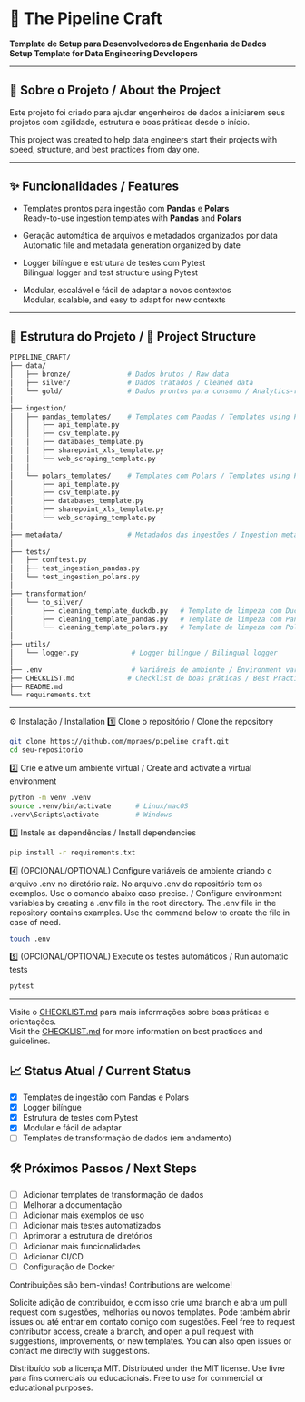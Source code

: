 # 🚀 The Pipeline Craft  
**Template de Setup para Desenvolvedores de Engenharia de Dados**  
**Setup Template for Data Engineering Developers**

---

## 🎯 Sobre o Projeto  / About the Project

Este projeto foi criado para ajudar engenheiros de dados a iniciarem seus projetos com agilidade, estrutura e boas práticas desde o início.

This project was created to help data engineers start their projects with speed, structure, and best practices from day one.

---

## ✨ Funcionalidades  /  Features

- Templates prontos para ingestão com **Pandas** e **Polars**  
  Ready-to-use ingestion templates with **Pandas** and **Polars**

- Geração automática de arquivos e metadados organizados por data  
  Automatic file and metadata generation organized by date

- Logger bilíngue e estrutura de testes com Pytest  
  Bilingual logger and test structure using Pytest

- Modular, escalável e fácil de adaptar a novos contextos  
  Modular, scalable, and easy to adapt for new contexts

---

## 📁 Estrutura do Projeto  / 📁 Project Structure

```bash
PIPELINE_CRAFT/
├── data/
│   ├── bronze/              # Dados brutos / Raw data
│   ├── silver/              # Dados tratados / Cleaned data
│   └── gold/                # Dados prontos para consumo / Analytics-ready data
│
├── ingestion/
│   ├── pandas_templates/    # Templates com Pandas / Templates using Pandas
│   │   ├── api_template.py
│   │   ├── csv_template.py
│   │   ├── databases_template.py
│   │   ├── sharepoint_xls_template.py
│   │   └── web_scraping_template.py
│   │
│   └── polars_templates/    # Templates com Polars / Templates using Polars
│       ├── api_template.py
│       ├── csv_template.py
│       ├── databases_template.py
│       ├── sharepoint_xls_template.py
│       └── web_scraping_template.py
│
├── metadata/                # Metadados das ingestões / Ingestion metadata
│
├── tests/
│   ├── conftest.py
│   ├── test_ingestion_pandas.py
│   └── test_ingestion_polars.py
│
├── transformation/
│   └── to_silver/
│       ├── cleaning_template_duckdb.py   # Template de limpeza com DuckDB / DuckDB cleaning template
│       ├── cleaning_template_pandas.py   # Template de limpeza com Pandas / Pandas cleaning template
│       └── cleaning_template_polars.py   # Template de limpeza com Polars / Polars cleaning template
│
├── utils/
│   └── logger.py             # Logger bilíngue / Bilingual logger
│
├── .env                      # Variáveis de ambiente / Environment variables
├── CHECKLIST.md             # Checklist de boas práticas / Best Practices Checklist
├── README.md
└── requirements.txt
```

---

⚙️ Instalação / Installation
1️⃣ Clone o repositório / Clone the repository
```bash
git clone https://github.com/mpraes/pipeline_craft.git
cd seu-repositorio
```	
2️⃣ Crie e ative um ambiente virtual / Create and activate a virtual environment
```bash	
python -m venv .venv
source .venv/bin/activate      # Linux/macOS
.venv\Scripts\activate         # Windows
```	
3️⃣ Instale as dependências / Install dependencies
```bash	
pip install -r requirements.txt
```	
4️⃣ (OPCIONAL/OPTIONAL) Configure variáveis de ambiente criando o arquivo .env no diretório raiz. No arquivo .env do repositório tem os exemplos. Use o comando abaixo caso precise. / Configure environment variables by creating a .env file in the root directory. The .env file in the repository contains examples. Use the command below to create the file in case of need.
```bash	
touch .env
```	
5️⃣ (OPCIONAL/OPTIONAL) Execute os testes automáticos / Run automatic tests
```bash	
pytest
```	
---

Visite o [CHECKLIST.md](CHECKLIST.md) para mais informações sobre boas práticas e orientações.  
Visit the [CHECKLIST.md](CHECKLIST.md) for more information on best practices and guidelines.

## 📈 Status Atual / Current Status

- [x] Templates de ingestão com Pandas e Polars
- [x] Logger bilíngue
- [x] Estrutura de testes com Pytest
- [x] Modular e fácil de adaptar
- [ ] Templates de transformação de dados (em andamento)

## 🛠️ Próximos Passos / Next Steps

- [ ] Adicionar templates de transformação de dados
- [ ] Melhorar a documentação
- [ ] Adicionar mais exemplos de uso
- [ ] Adicionar mais testes automatizados
- [ ] Aprimorar a estrutura de diretórios
- [ ] Adicionar mais funcionalidades
- [ ] Adicionar CI/CD
- [ ] Configuração de Docker 
  
Contribuições são bem-vindas!
Contributions are welcome!

Solicite adição de contribuidor, e com isso crie uma branch e abra um pull request com sugestões, melhorias ou novos templates. Pode também abrir issues ou até entrar em contato comigo com sugestões.
Feel free to request contributor access, create a branch, and open a pull request with suggestions, improvements, or new templates. You can also open issues or contact me directly with suggestions.

Distribuído sob a licença MIT.
Distributed under the MIT license.
Use livre para fins comerciais ou educacionais.
Free to use for commercial or educational purposes.


